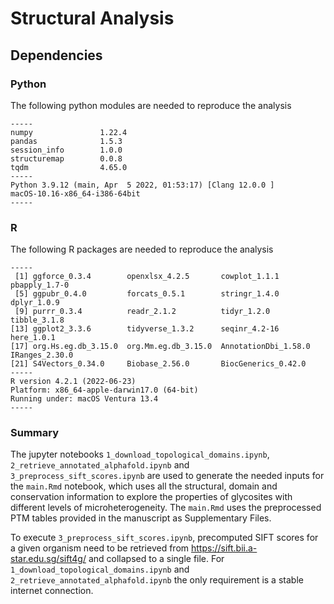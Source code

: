 # Structural Analysis

## Dependencies

### Python

The following python modules are needed to reproduce the analysis

```
-----
numpy               1.22.4
pandas              1.5.3
session_info        1.0.0
structuremap        0.0.8
tqdm                4.65.0
-----
Python 3.9.12 (main, Apr  5 2022, 01:53:17) [Clang 12.0.0 ]
macOS-10.16-x86_64-i386-64bit
-----
```

### R

The following R packages are needed to reproduce the analysis

```
-----
 [1] ggforce_0.3.4        openxlsx_4.2.5       cowplot_1.1.1        pbapply_1.7-0       
 [5] ggpubr_0.4.0         forcats_0.5.1        stringr_1.4.0        dplyr_1.0.9         
 [9] purrr_0.3.4          readr_2.1.2          tidyr_1.2.0          tibble_3.1.8        
[13] ggplot2_3.3.6        tidyverse_1.3.2      seqinr_4.2-16        here_1.0.1          
[17] org.Hs.eg.db_3.15.0  org.Mm.eg.db_3.15.0  AnnotationDbi_1.58.0 IRanges_2.30.0      
[21] S4Vectors_0.34.0     Biobase_2.56.0       BiocGenerics_0.42.0 
-----
R version 4.2.1 (2022-06-23)
Platform: x86_64-apple-darwin17.0 (64-bit)
Running under: macOS Ventura 13.4
-----
```

### Summary

The jupyter notebooks `1_download_topological_domains.ipynb`, `2_retrieve_annotated_alphafold.ipynb` and `3_preprocess_sift_scores.ipynb` are used to generate the needed inputs for the `main.Rmd` notebook, which uses all the structural, domain and conservation information to explore the properties of glycosites with different levels of microheterogeneity. The `main.Rmd` uses the preprocessed PTM tables provided in the manuscript as Supplementary Files.

To execute `3_preprocess_sift_scores.ipynb`, precomputed SIFT scores for a given organism need to be retrieved from https://sift.bii.a-star.edu.sg/sift4g/ and collapsed to a single file. For  `1_download_topological_domains.ipynb` and `2_retrieve_annotated_alphafold.ipynb` the only requirement is a stable internet connection. 



